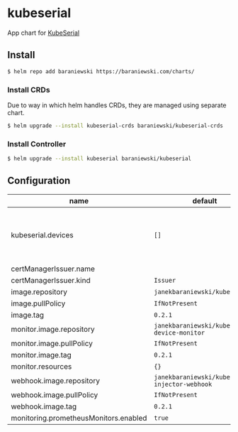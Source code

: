 # kubeserial

App chart for [KubeSerial][kubeserial]

## Install

```bash
$ helm repo add baraniewski https://baraniewski.com/charts/
```
### Install CRDs

Due to way in which helm handles CRDs, they are managed using separate chart.

```bash
$ helm upgrade --install kubeserial-crds baraniewski/kubeserial-crds
```
### Install Controller

```bash
$ helm upgrade --install kubeserial baraniewski/kubeserial
```



## Configuration

|name|default|description|required|
|---|---|---|---|
|kubeserial.devices|`[]`|List of device configuration to create when installing|false|
|certManagerIssuer.name|||true|
|certManagerIssuer.kind|`Issuer`||true|
|image.repository|`janekbaraniewski/kubeserial`||true|
|image.pullPolicy|`IfNotPresent`||true|
|image.tag|`0.2.1`||true|
|monitor.image.repository|`janekbaraniewski/kubeserial-device-monitor`||true|
|monitor.image.pullPolicy|`IfNotPresent`||true|
|monitor.image.tag|`0.2.1`||true|
|monitor.resources|`{}`||true|
|webhook.image.repository|`janekbaraniewski/kubeserial-injector-webhook`||true|
|webhook.image.pullPolicy|`IfNotPresent`||true|
|webhook.image.tag|`0.2.1`||true|
|monitoring.prometheusMonitors.enabled|`true`||true|


[comment]: # (Links)
[kubeserial]: https://github.com/janekbaraniewski/kubeserial
